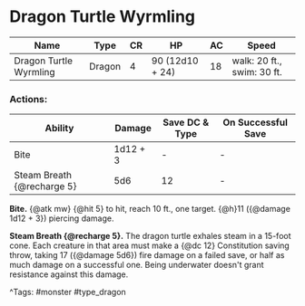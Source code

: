 # Dragon Turtle Wyrmling

| Name | Type | CR | HP | AC | Speed |
|------|------|----|----|----|-------|
| Dragon Turtle Wyrmling | Dragon | 4 | 90 (12d10 + 24) | 18 | walk: 20 ft., swim: 30 ft. |

### Actions:

| Ability | Damage | Save DC & Type | On Successful Save |
|---------|--------|----------------|--------------------|
| Bite | 1d12 + 3 | - | - |
| Steam Breath {@recharge 5} | 5d6 | 12 | - |


**Bite.** {@atk mw} {@hit 5} to hit, reach 10 ft., one target. {@h}11 ({@damage 1d12 + 3}) piercing damage.

**Steam Breath {@recharge 5}.** The dragon turtle exhales steam in a 15-foot cone. Each creature in that area must make a {@dc 12} Constitution saving throw, taking 17 ({@damage 5d6}) fire damage on a failed save, or half as much damage on a successful one. Being underwater doesn't grant resistance against this damage.

^Tags: #monster #type_dragon